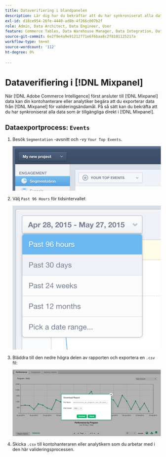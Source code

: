 ```yaml
---
title: Dataverifiering i blandpanelen
description: Lär dig hur du bekräftar att du har synkroniserat alla data som är tillgängliga för dig direkt i Mixpanel.
exl-id: d18ce954-26fe-4440-ad8b-4f266c007b2f
role: Admin, Data Architect, Data Engineer, User
feature: Commerce Tables, Data Warehouse Manager, Data Integration, Data Import/Export
source-git-commit: 6e2f9e4a9e91212771e6f6baa8c2f8101125217a
workflow-type: tm+mt
source-wordcount: '112'
ht-degree: 0%

---
```


# Dataverifiering i [!DNL Mixpanel]

När [!DNL Adobe Commerce Intelligence] först ansluter till [!DNL Mixpanel] data kan din kontohanterare eller analytiker begära att du exporterar data från [!DNL Mixpanel] för valideringsändamål. På så sätt kan du bekräfta att du har synkroniserat alla data som är tillgängliga direkt i [!DNL Mixpanel].

## Dataexportprocess: `Events`

1. Besök `Segmentation` -avsnitt och -vy `Your Top Events`.

   ![](../../../assets/your-top-events.png)

1. Välj `Past 96 Hours` för tidsintervallet

   ![](../../../assets/past-96-hours.png)

1. Bläddra till den nedre högra delen av rapporten och exportera en `.csv` fil:

   ![](../../../assets/export-csv-mixpanel.png)

1. Skicka `.csv` till kontohanteraren eller analytikern som du arbetar med i den här valideringsprocessen.

